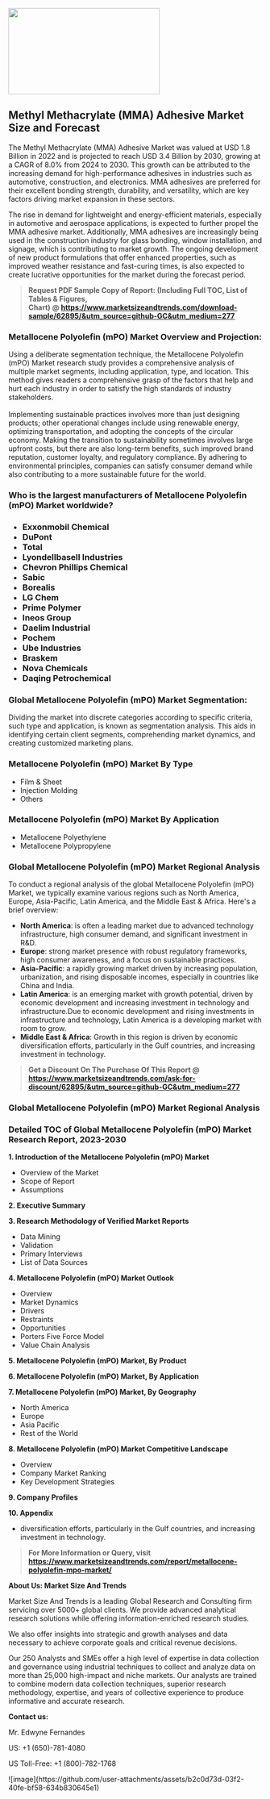 <p><img class="alignnone size-medium wp-image-20088" src="https://ffe5etoiles.com/wp-content/uploads/2024/12/MST1-300x171.png" alt="" width="300" height="171" /></p><h2>Methyl Methacrylate (MMA) Adhesive Market Size and Forecast</h2><p>The Methyl Methacrylate (MMA) Adhesive Market was valued at USD 1.8 Billion in 2022 and is projected to reach USD 3.4 Billion by 2030, growing at a CAGR of 8.0% from 2024 to 2030. This growth can be attributed to the increasing demand for high-performance adhesives in industries such as automotive, construction, and electronics. MMA adhesives are preferred for their excellent bonding strength, durability, and versatility, which are key factors driving market expansion in these sectors.</p><p>The rise in demand for lightweight and energy-efficient materials, especially in automotive and aerospace applications, is expected to further propel the MMA adhesive market. Additionally, MMA adhesives are increasingly being used in the construction industry for glass bonding, window installation, and signage, which is contributing to market growth. The ongoing development of new product formulations that offer enhanced properties, such as improved weather resistance and fast-curing times, is also expected to create lucrative opportunities for the market during the forecast period.</p></p><blockquote id="" class=""><strong>Request PDF Sample Copy of Report: (Including Full TOC, List of Tables &amp; Figures, Chart)&nbsp;@&nbsp;<strong><a href="https://www.marketsizeandtrends.com/download-sample/62895/&utm_source=github-GC&utm_medium=277" target="_blank">https://www.marketsizeandtrends.com/download-sample/62895/&utm_source=github-GC&utm_medium=277</a></strong></strong></blockquote><h3 id="" class="">Metallocene Polyolefin (mPO) Market&nbsp;Overview and Projection:</h3><p id="" class="">Using a deliberate segmentation technique, the Metallocene Polyolefin (mPO) Market research study provides a comprehensive analysis of multiple market segments, including application, type, and location. This method gives readers a comprehensive grasp of the factors that help and hurt each industry in order to satisfy the high standards of industry stakeholders. <br /> <br />Implementing sustainable practices involves more than just designing products; other operational changes include using renewable energy, optimizing transportation, and adopting the concepts of the circular economy. Making the transition to sustainability sometimes involves large upfront costs, but there are also long-term benefits, such improved brand reputation, customer loyalty, and regulatory compliance. By adhering to environmental principles, companies can satisfy consumer demand while also contributing to a more sustainable future for the world.</p><h3 id="" class="">Who is the largest manufacturers of&nbsp;Metallocene Polyolefin (mPO) Market worldwide?</h3><h3 class=""><p><ul><li>Exxonmobil Chemical </li><li> DuPont </li><li> Total </li><li> Lyondellbasell Industries </li><li> Chevron Phillips Chemical </li><li> Sabic </li><li> Borealis </li><li> LG Chem </li><li> Prime Polymer </li><li> Ineos Group </li><li> Daelim Industrial </li><li> Pochem </li><li> Ube Industries </li><li> Braskem </li><li> Nova Chemicals </li><li> Daqing Petrochemical</li></ul></p></h3><h3 id="" class="">Global&nbsp;Metallocene Polyolefin (mPO) Market Segmentation:</h3><p id="" class="">Dividing the market into discrete categories according to specific criteria, such type and application, is known as segmentation analysis. This aids in identifying certain client segments, comprehending market dynamics, and creating customized marketing plans.</p><h3 id="" class="">Metallocene Polyolefin (mPO) Market&nbsp;By Type</h3><p><p><ul><li>Film & Sheet </li><li> Injection Molding </li><li> Others</p></li></ul></p></p><h3 id="" class="">Metallocene Polyolefin (mPO) Market&nbsp;By Application</h3><p class=""><p><ul><li>Metallocene Polyethylene </li><li> Metallocene Polypropylene</li></ul></p></p><h3 id="" class="">Global Metallocene Polyolefin (mPO) Market Regional Analysis</h3><p id="" class="">To conduct a regional analysis of the global Metallocene Polyolefin (mPO) Market, we typically examine various regions such as North America, Europe, Asia-Pacific, Latin America, and the Middle East &amp; Africa. Here's a brief overview:</p><ul><li><strong>North America</strong>: is often a leading market due to advanced technology infrastructure, high consumer demand, and significant investment in R&amp;D.</li><li><strong>Europe</strong>: strong market presence with robust regulatory frameworks, high consumer awareness, and a focus on sustainable practices.</li><li><strong>Asia-Pacific</strong>: a rapidly growing market driven by increasing population, urbanization, and rising disposable incomes, especially in countries like China and India.</li><li><strong>Latin America</strong>: is an emerging market with growth potential, driven by economic development and increasing investment in technology and infrastructure.Due to economic development and rising investments in infrastructure and technology, Latin America is a developing market with room to grow.</li><li><strong>Middle East &amp; Africa</strong>: Growth in this region is driven by economic diversification efforts, particularly in the Gulf countries, and increasing investment in technology.</li></ul><blockquote id="" class=""><strong>Get a Discount On The Purchase Of This Report @ <strong><a href="https://www.marketsizeandtrends.com/ask-for-discount/62895/&utm_source=github-GC&utm_medium=277" target="_blank">https://www.marketsizeandtrends.com/ask-for-discount/62895/&utm_source=github-GC&utm_medium=277</a></strong></strong></blockquote><h3 id="" class="">Global Metallocene Polyolefin (mPO) Market Regional Analysis</h3><h3 id="" class="">Detailed TOC of Global Metallocene Polyolefin (mPO) Market Research Report, 2023-2030</h3><p id="" class=""><strong>1. Introduction of the Metallocene Polyolefin (mPO) Market</strong></p><ul><li>Overview of the Market</li><li>Scope of Report</li><li>Assumptions</li></ul><p id="" class=""><strong>2. Executive Summary</strong></p><p id="" class=""><strong>3. Research Methodology of Verified Market Reports</strong></p><ul><li>Data Mining</li><li>Validation</li><li>Primary Interviews</li><li>List of Data Sources</li></ul><p id="" class=""><strong>4. Metallocene Polyolefin (mPO) Market Outlook</strong></p><ul><li>Overview</li><li>Market Dynamics</li><li>Drivers</li><li>Restraints</li><li>Opportunities</li><li>Porters Five Force Model</li><li>Value Chain Analysis</li></ul><p id="" class=""><strong>5. Metallocene Polyolefin (mPO) Market, By Product</strong></p><p id="" class=""><strong>6. Metallocene Polyolefin (mPO) Market, By Application</strong></p><p id="" class=""><strong>7. Metallocene Polyolefin (mPO) Market, By Geography</strong></p><ul><li>North America</li><li>Europe</li><li>Asia Pacific</li><li>Rest of the World</li></ul><p id="" class=""><strong>8. Metallocene Polyolefin (mPO) Market Competitive Landscape</strong></p><ul><li>Overview</li><li>Company Market Ranking</li><li>Key Development Strategies</li></ul><p id="" class=""><strong>9. Company Profiles</strong></p><p id="" class=""><strong>10. Appendix</strong></p><ul><li>diversification efforts, particularly in the Gulf countries, and increasing investment in technology.</li></ul><blockquote id="" class=""><strong>For More Information or Query, visit <strong><strong><a href="https://www.marketsizeandtrends.com/report/metallocene-polyolefin-mpo-market/" target="_blank">https://www.marketsizeandtrends.com/report/metallocene-polyolefin-mpo-market/</a></strong></strong></strong></blockquote><p id="" class=""><strong>About Us: Market Size And Trends</strong></p><p id="" class="">Market Size And Trends is a leading Global Research and Consulting firm servicing over 5000+ global clients. We provide advanced analytical research solutions while offering information-enriched research studies.</p><p id="" class="">We also offer insights into strategic and growth analyses and data necessary to achieve corporate goals and critical revenue decisions.</p><p id="" class="">Our 250 Analysts and SMEs offer a high level of expertise in data collection and governance using industrial techniques to collect and analyze data on more than 25,000 high-impact and niche markets. Our analysts are trained to combine modern data collection techniques, superior research methodology, expertise, and years of collective experience to produce informative and accurate research.</p><p id="" class=""><strong>Contact us:</strong></p><p id="" class="">Mr. Edwyne Fernandes</p><p id="" class="">US: +1 (650)-781-4080</p><p id="" class="">US Toll-Free: +1 (800)-782-1768</p>
![image](https://github.com/user-attachments/assets/b2c0d73d-03f2-40fe-bf58-634b830645e1)
